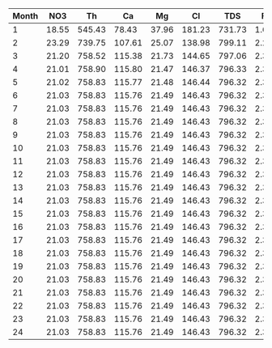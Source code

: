 | Month | NO3  | Th     | Ca     | Mg     | Cl     | TDS    | F    | pH  | Cr   | Fe   |
|-------|------|--------|--------|--------|--------|--------|------|-----|------|------|
| 1     | 18.55| 545.43 | 78.43  | 37.96  | 181.23 | 731.73 | 1.66 | 6.19| 0.39 | 0.13 |
| 2     | 23.29| 739.75 | 107.61 | 25.07  | 138.98 | 799.11 | 2.29 | 6.27| 0.52 | 0.18 |
| 3     | 21.20| 758.52 | 115.38 | 21.73  | 144.65 | 797.06 | 2.33 | 6.29| 0.52 | 0.17 |
| 4     | 21.01| 758.90 | 115.80 | 21.47  | 146.37 | 796.33 | 2.33 | 6.29| 0.52 | 0.17 |
| 5     | 21.02| 758.83 | 115.77 | 21.48  | 146.44 | 796.32 | 2.33 | 6.29| 0.52 | 0.17 |
| 6     | 21.03| 758.83 | 115.76 | 21.49  | 146.43 | 796.32 | 2.33 | 6.29| 0.52 | 0.17 |
| 7     | 21.03| 758.83 | 115.76 | 21.49  | 146.43 | 796.32 | 2.33 | 6.29| 0.52 | 0.17 |
| 8     | 21.03| 758.83 | 115.76 | 21.49  | 146.43 | 796.32 | 2.33 | 6.29| 0.52 | 0.17 |
| 9     | 21.03| 758.83 | 115.76 | 21.49  | 146.43 | 796.32 | 2.33 | 6.29| 0.52 | 0.17 |
| 10    | 21.03| 758.83 | 115.76 | 21.49  | 146.43 | 796.32 | 2.33 | 6.29| 0.52 | 0.17 |
| 11    | 21.03| 758.83 | 115.76 | 21.49  | 146.43 | 796.32 | 2.33 | 6.29| 0.52 | 0.17 |
| 12    | 21.03| 758.83 | 115.76 | 21.49  | 146.43 | 796.32 | 2.33 | 6.29| 0.52 | 0.17 |
| 13    | 21.03| 758.83 | 115.76 | 21.49  | 146.43 | 796.32 | 2.33 | 6.29| 0.52 | 0.17 |
| 14    | 21.03| 758.83 | 115.76 | 21.49  | 146.43 | 796.32 | 2.33 | 6.29| 0.52 | 0.17 |
| 15    | 21.03| 758.83 | 115.76 | 21.49  | 146.43 | 796.32 | 2.33 | 6.29| 0.52 | 0.17 |
| 16    | 21.03| 758.83 | 115.76 | 21.49  | 146.43 | 796.32 | 2.33 | 6.29| 0.52 | 0.17 |
| 17    | 21.03| 758.83 | 115.76 | 21.49  | 146.43 | 796.32 | 2.33 | 6.29| 0.52 | 0.17 |
| 18    | 21.03| 758.83 | 115.76 | 21.49  | 146.43 | 796.32 | 2.33 | 6.29| 0.52 | 0.17 |
| 19    | 21.03| 758.83 | 115.76 | 21.49  | 146.43 | 796.32 | 2.33 | 6.29| 0.52 | 0.17 |
| 20    | 21.03| 758.83 | 115.76 | 21.49  | 146.43 | 796.32 | 2.33 | 6.29| 0.52 | 0.17 |
| 21    | 21.03| 758.83 | 115.76 | 21.49  | 146.43 | 796.32 | 2.33 | 6.29| 0.52 | 0.17 |
| 22    | 21.03| 758.83 | 115.76 | 21.49  | 146.43 | 796.32 | 2.33 | 6.29| 0.52 | 0.17 |
| 23    | 21.03| 758.83 | 115.76 | 21.49  | 146.43 | 796.32 | 2.33 | 6.29| 0.52 | 0.17 |
| 24    | 21.03| 758.83 | 115.76 | 21.49  | 146.43 | 796.32 | 2.33 | 6.29| 0.52 | 0.17 |